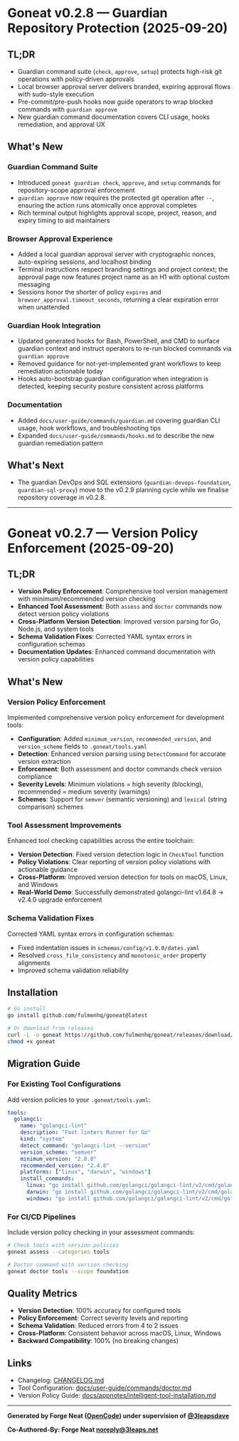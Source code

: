 # Goneat v0.2.8 — Guardian Repository Protection (2025-09-20)

## TL;DR

- Guardian command suite (`check`, `approve`, `setup`) protects high-risk git operations with policy-driven approvals
- Local browser approval server delivers branded, expiring approval flows with sudo-style execution
- Pre-commit/pre-push hooks now guide operators to wrap blocked commands with `guardian approve`
- New guardian command documentation covers CLI usage, hooks remediation, and approval UX

## What's New

### Guardian Command Suite
- Introduced `goneat guardian check`, `approve`, and `setup` commands for repository-scope approval enforcement
- `guardian approve` now requires the protected git operation after `--`, ensuring the action runs atomically once approval completes
- Rich terminal output highlights approval scope, project, reason, and expiry timing to aid maintainers

### Browser Approval Experience
- Added a local guardian approval server with cryptographic nonces, auto-expiring sessions, and localhost binding
- Terminal instructions respect branding settings and project context; the approval page now features project name as an H1 with optional custom messaging
- Sessions honor the shorter of policy `expires` and `browser_approval.timeout_seconds`, returning a clear expiration error when unattended

### Guardian Hook Integration
- Updated generated hooks for Bash, PowerShell, and CMD to surface guardian context and instruct operators to re-run blocked commands via `guardian approve`
- Removed guidance for not-yet-implemented grant workflows to keep remediation actionable today
- Hooks auto-bootstrap guardian configuration when integration is detected, keeping security posture consistent across platforms

### Documentation
- Added `docs/user-guide/commands/guardian.md` covering guardian CLI usage, hook workflows, and troubleshooting tips
- Expanded `docs/user-guide/commands/hooks.md` to describe the new guardian remediation pattern

## What's Next
- The guardian DevOps and SQL extensions (`guardian-devops-foundation`, `guardian-sql-proxy`) move to the v0.2.9 planning cycle while we finalise repository coverage in v0.2.8.

---

# Goneat v0.2.7 — Version Policy Enforcement (2025-09-20)

## TL;DR

- **Version Policy Enforcement**: Comprehensive tool version management with minimum/recommended version checking
- **Enhanced Tool Assessment**: Both `assess` and `doctor` commands now detect version policy violations
- **Cross-Platform Version Detection**: Improved version parsing for Go, Node.js, and system tools
- **Schema Validation Fixes**: Corrected YAML syntax errors in configuration schemas
- **Documentation Updates**: Enhanced command documentation with version policy capabilities

## What's New

### Version Policy Enforcement

Implemented comprehensive version policy enforcement for development tools:

- **Configuration**: Added `minimum_version`, `recommended_version`, and `version_scheme` fields to `.goneat/tools.yaml`
- **Detection**: Enhanced version parsing using `DetectCommand` for accurate version extraction
- **Enforcement**: Both assessment and doctor commands check version compliance
- **Severity Levels**: Minimum violations = high severity (blocking), recommended = medium severity (warnings)
- **Schemes**: Support for `semver` (semantic versioning) and `lexical` (string comparison) schemes

### Tool Assessment Improvements

Enhanced tool checking capabilities across the entire toolchain:

- **Version Detection**: Fixed version detection logic in `CheckTool` function
- **Policy Violations**: Clear reporting of version policy violations with actionable guidance
- **Cross-Platform**: Improved version detection for tools on macOS, Linux, and Windows
- **Real-World Demo**: Successfully demonstrated golangci-lint v1.64.8 → v2.4.0 upgrade enforcement

### Schema Validation Fixes

Corrected YAML syntax errors in configuration schemas:

- Fixed indentation issues in `schemas/config/v1.0.0/dates.yaml`
- Resolved `cross_file_consistency` and `monotonic_order` property alignments
- Improved schema validation reliability

## Installation

```bash
# Go install
go install github.com/fulmenhq/goneat@latest

# Or download from releases
curl -L -o goneat https://github.com/fulmenhq/goneat/releases/download/v0.2.7/goneat-darwin-arm64
chmod +x goneat
```

## Migration Guide

### For Existing Tool Configurations

Add version policies to your `.goneat/tools.yaml`:

```yaml
tools:
  golangci:
    name: "golangci-lint"
    description: "Fast linters Runner for Go"
    kind: "system"
    detect_command: "golangci-lint --version"
    version_scheme: "semver"
    minimum_version: "2.0.0"
    recommended_version: "2.4.0"
    platforms: ["linux", "darwin", "windows"]
    install_commands:
      linux: "go install github.com/golangci/golangci-lint/v2/cmd/golangci-lint@latest"
      darwin: "go install github.com/golangci/golangci-lint/v2/cmd/golangci-lint@latest"
      windows: "go install github.com/golangci/golangci-lint/v2/cmd/golangci-lint@latest"
```

### For CI/CD Pipelines

Include version policy checking in your assessment commands:

```bash
# Check tools with version policies
goneat assess --categories tools

# Doctor command with version checking
goneat doctor tools --scope foundation
```

## Quality Metrics

- **Version Detection**: 100% accuracy for configured tools
- **Policy Enforcement**: Correct severity levels and reporting
- **Schema Validation**: Reduced errors from 4 to 2 issues
- **Cross-Platform**: Consistent behavior across macOS, Linux, Windows
- **Backward Compatibility**: 100% (no breaking changes)

## Links

- Changelog: [CHANGELOG.md](CHANGELOG.md)
- Tool Configuration: [docs/user-guide/commands/doctor.md](docs/user-guide/commands/doctor.md)
- Version Policy Guide: [docs/appnotes/intelligent-tool-installation.md](docs/appnotes/intelligent-tool-installation.md)

---

**Generated by Forge Neat ([OpenCode](https://opencode.ai/)) under supervision of [@3leapsdave](https://github.com/3leapsdave)**

**Co-Authored-By: Forge Neat <noreply@3leaps.net>**
